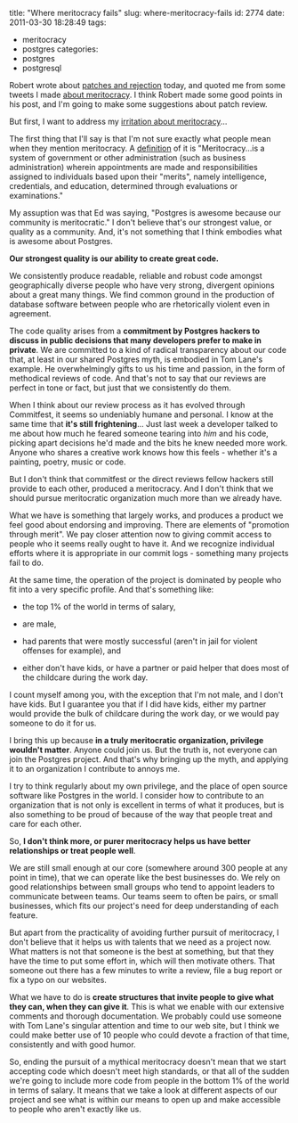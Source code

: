 title: "Where meritocracy fails"
slug: where-meritocracy-fails
id: 2774
date: 2011-03-30 18:28:49
tags: 
- meritocracy
- postgres
categories: 
- postgres
- postgresql

Robert wrote about [patches and rejection](http://rhaas.blogspot.com/2011/03/welcoming-community.html) today, and quoted me from some tweets I made [about meritocracy](https://twitter.com/#%21/selenamarie/status/50586220211867648). I think Robert made some good points in his post, and I'm going to make some suggestions about patch review. 

But first, I want to address my [irritation about meritocracy](https://twitter.com/#!/selenamarie/status/50586869171367936)...

The first thing that I'll say is that I'm not sure exactly what people mean when they mention meritocracy. A [definition](http://en.wikipedia.org/wiki/Meritocracy) of it is "Meritocracy...is a system of government or other administration (such as business administration) wherein appointments are made and responsibilities assigned to individuals based upon their "merits", namely intelligence, credentials, and education, determined through evaluations or examinations."

My assuption was that Ed was saying, "Postgres is awesome because our community is meritocratic." I don't believe that's our strongest value, or quality as a community. And, it's not something that I think embodies what is awesome about Postgres.

**Our strongest quality is our ability to create great code.** 

We consistently produce readable, reliable and robust code amongst geographically diverse people who have very strong, divergent opinions about a great many things. We find common ground in the production of database software between people who are rhetorically violent even in agreement.

The code quality arises from a **commitment by Postgres hackers to discuss in public decisions that many developers prefer to make in private**. We are committed to a kind of radical transparency about our code that, at least in our shared Postgres myth, is embodied in Tom Lane's example. He overwhelmingly gifts to us his time and passion, in the form of methodical reviews of code. And that's not to say that our reviews are perfect in tone or fact, but just that we consistently do them.

When I think about our review process as it has evolved through Commitfest, it seems so undeniably humane and personal. I know at the same time that **it's still frightening**... Just last week a developer talked to me about how much he feared someone tearing into *him* and his code, picking apart decisions he'd made and the bits he knew needed more work. Anyone who shares a creative work knows how this feels - whether it's a painting, poetry, music or code.

But I don't think that commitfest or the direct reviews fellow hackers still provide to each other, produced a meritocracy. And I don't think that we should pursue meritocratic organization much more than we already have. 

What we have is something that largely works, and produces a product we feel good about endorsing and improving. There are elements of "promotion through merit". We pay closer attention now to giving commit access to people who it seems really ought to have it. And we recognize individual efforts where it is appropriate in our commit logs - something many projects fail to do.

At the same time, the operation of the project is dominated by people who fit into a very specific profile. And that's something like: 

*   the top 1% of the world in terms of salary, 

*   are male,

*   had parents that were mostly successful (aren't in jail for violent offenses for example), and 

*   either don't have kids, or have a partner or paid helper that does most of the childcare during the work day.

I count myself among you, with the exception that I'm not male, and I don't have kids. But I guarantee you that if I did have kids, either my partner would provide the bulk of childcare during the work day, or we would pay someone to do it for us. 

I bring this up because **in a truly meritocratic organization, privilege wouldn't matter**. Anyone could join us. But the truth is, not everyone can join the Postgres project. And that's why bringing up the myth, and applying it to an organization I contribute to annoys me.

I try to think regularly about my own privilege, and the place of open source software like Postgres in the world. I consider how to contribute to an organization that is not only is excellent in terms of what it produces, but is also something to be proud of because of the way that people treat and care for each other.

So, **I don't think more, or purer meritocracy helps us have better relationships or treat people well**.

We are still small enough at our core (somewhere around 300 people at any point in time), that we can operate like the best businesses do. We rely on good relationships between small groups who tend to appoint leaders to communicate between teams. Our teams seem to often be pairs, or small businesses, which fits our project's need for deep understanding of each feature.

But apart from the practicality of avoiding further pursuit of meritocracy, I don't believe that it helps us with talents that we need as a project now.  What matters is not that someone is the best at something, but that they have the time to put some effort in, which will then motivate others. That someone out there has a few minutes to write a review, file a bug report or fix a typo on our websites.

What we have to do is **create structures that invite people to give what they can, when they can give it**. This is what we enable with our extensive comments and thorough documentation. We probably could use someone with Tom Lane's singular attention and time to our web site, but I think we could make better use of 10 people who could devote a fraction of that time, consistently and with good humor.

So, ending the pursuit of a mythical meritocracy doesn't mean that we start accepting code which doesn't meet high standards, or that all of the sudden we're going to include more code from people in the bottom 1% of the world in terms of salary. It means that we take a look at different aspects of our project and see what is within our means to open up and make accessible to people who aren't exactly like us.
